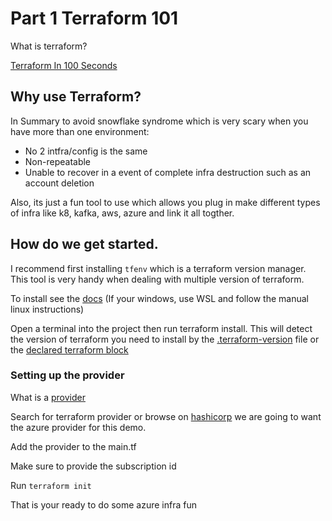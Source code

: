 # Part 1 Terraform 101

What is terraform?

[Terraform In 100 Seconds](https://www.bing.com/ck/a?!&&p=4472f8dfd9988dd9JmltdHM9MTcxMzkxNjgwMCZpZ3VpZD0yNDgwOWYyOS1iMWFhLTY3N2YtMDRhMy04YjdlYjA1YzY2MmMmaW5zaWQ9NTIxNA&ptn=3&ver=2&hsh=3&fclid=24809f29-b1aa-677f-04a3-8b7eb05c662c&psq=terraform+in+under+100+seconds&u=a1aHR0cHM6Ly93d3cueW91dHViZS5jb20vd2F0Y2g_dj10b21VV2NRMFAzaw&ntb=1)

## Why use Terraform?

In Summary to avoid snowflake syndrome which is very scary when you have more than one environment:
- No 2 intfra/config is the same
- Non-repeatable
- Unable to recover in a event of complete infra destruction such as an account deletion

Also, its just a fun tool to use which allows you plug in make different types of infra like k8, kafka, aws, azure and link it all togther.


## How do we get started.

I recommend first installing `tfenv` which is a terraform version manager. This tool is very handy when dealing with multiple version of terraform.

To install see the [docs](https://www.bing.com/ck/a?!&&p=4472f8dfd9988dd9JmltdHM9MTcxMzkxNjgwMCZpZ3VpZD0yNDgwOWYyOS1iMWFhLTY3N2YtMDRhMy04YjdlYjA1YzY2MmMmaW5zaWQ9NTIxNA&ptn=3&ver=2&hsh=3&fclid=24809f29-b1aa-677f-04a3-8b7eb05c662c&psq=terraform+in+under+100+seconds&u=a1aHR0cHM6Ly93d3cueW91dHViZS5jb20vd2F0Y2g_dj10b21VV2NRMFAzaw&ntb=1) (If your windows, use WSL and follow the manual linux instructions) 

Open a terminal into the project then run terraform install. This will detect the version of terraform you need to install by the [.terraform-version](https://www.bing.com/ck/a?!&&p=4472f8dfd9988dd9JmltdHM9MTcxMzkxNjgwMCZpZ3VpZD0yNDgwOWYyOS1iMWFhLTY3N2YtMDRhMy04YjdlYjA1YzY2MmMmaW5zaWQ9NTIxNA&ptn=3&ver=2&hsh=3&fclid=24809f29-b1aa-677f-04a3-8b7eb05c662c&psq=terraform+in+under+100+seconds&u=a1aHR0cHM6Ly93d3cueW91dHViZS5jb20vd2F0Y2g_dj10b21VV2NRMFAzaw&ntb=1) file or
 the [declared terraform block](https://www.bing.com/ck/a?!&&p=4472f8dfd9988dd9JmltdHM9MTcxMzkxNjgwMCZpZ3VpZD0yNDgwOWYyOS1iMWFhLTY3N2YtMDRhMy04YjdlYjA1YzY2MmMmaW5zaWQ9NTIxNA&ptn=3&ver=2&hsh=3&fclid=24809f29-b1aa-677f-04a3-8b7eb05c662c&psq=terraform+in+under+100+seconds&u=a1aHR0cHM6Ly93d3cueW91dHViZS5jb20vd2F0Y2g_dj10b21VV2NRMFAzaw&ntb=1)



### Setting up the provider

What is a [provider](https://developer.hashicorp.com/terraform/language/providers) 


Search for terraform provider or browse on [hashicorp](https://registry.terraform.io/namespaces/hashicorp) 
we are going to want the azure provider for this demo.

Add the provider to the main.tf

Make sure to provide the subscription id

Run `terraform init`

That is your ready to do some azure infra fun
